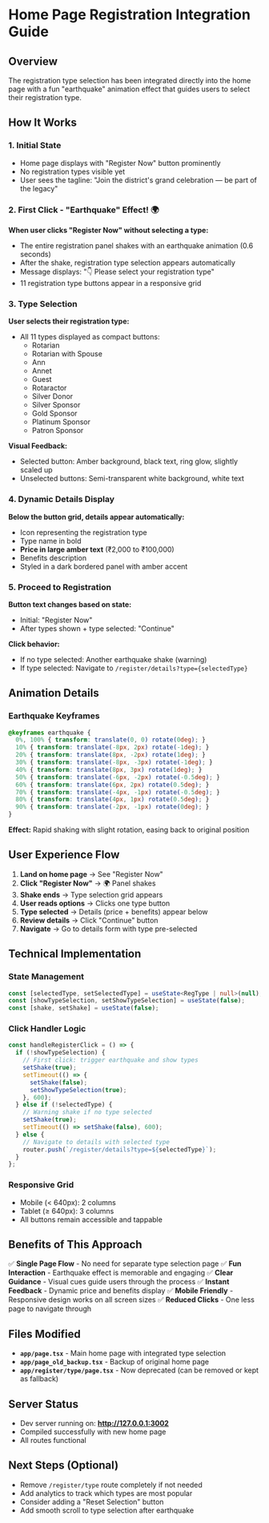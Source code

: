 # Home Page Registration Integration Guide

## Overview
The registration type selection has been integrated directly into the home page with a fun "earthquake" animation effect that guides users to select their registration type.

## How It Works

### 1. Initial State
- Home page displays with "Register Now" button prominently
- No registration types visible yet
- User sees the tagline: "Join the district's grand celebration — be part of the legacy"

### 2. First Click - "Earthquake" Effect! 🌍
**When user clicks "Register Now" without selecting a type:**
- The entire registration panel shakes with an earthquake animation (0.6 seconds)
- After the shake, registration type selection appears automatically
- Message displays: "👇 Please select your registration type"
- 11 registration type buttons appear in a responsive grid

### 3. Type Selection
**User selects their registration type:**
- All 11 types displayed as compact buttons:
  - Rotarian
  - Rotarian with Spouse
  - Ann
  - Annet
  - Guest
  - Rotaractor
  - Silver Donor
  - Silver Sponsor
  - Gold Sponsor
  - Platinum Sponsor
  - Patron Sponsor

**Visual Feedback:**
- Selected button: Amber background, black text, ring glow, slightly scaled up
- Unselected buttons: Semi-transparent white background, white text

### 4. Dynamic Details Display
**Below the button grid, details appear automatically:**
- Icon representing the registration type
- Type name in bold
- **Price in large amber text** (₹2,000 to ₹100,000)
- Benefits description
- Styled in a dark bordered panel with amber accent

### 5. Proceed to Registration
**Button text changes based on state:**
- Initial: "Register Now"
- After types shown + type selected: "Continue"

**Click behavior:**
- If no type selected: Another earthquake shake (warning)
- If type selected: Navigate to `/register/details?type={selectedType}`

## Animation Details

### Earthquake Keyframes
```css
@keyframes earthquake {
  0%, 100% { transform: translate(0, 0) rotate(0deg); }
  10% { transform: translate(-8px, 2px) rotate(-1deg); }
  20% { transform: translate(8px, -2px) rotate(1deg); }
  30% { transform: translate(-8px, -3px) rotate(-1deg); }
  40% { transform: translate(8px, 3px) rotate(1deg); }
  50% { transform: translate(-6px, -2px) rotate(-0.5deg); }
  60% { transform: translate(6px, 2px) rotate(0.5deg); }
  70% { transform: translate(-4px, -1px) rotate(-0.5deg); }
  80% { transform: translate(4px, 1px) rotate(0.5deg); }
  90% { transform: translate(-2px, -1px) rotate(0deg); }
}
```

**Effect:** Rapid shaking with slight rotation, easing back to original position

## User Experience Flow

1. **Land on home page** → See "Register Now"
2. **Click "Register Now"** → 🌍 Panel shakes
3. **Shake ends** → Type selection grid appears
4. **User reads options** → Clicks one type button
5. **Type selected** → Details (price + benefits) appear below
6. **Review details** → Click "Continue" button
7. **Navigate** → Go to details form with type pre-selected

## Technical Implementation

### State Management
```typescript
const [selectedType, setSelectedType] = useState<RegType | null>(null);
const [showTypeSelection, setShowTypeSelection] = useState(false);
const [shake, setShake] = useState(false);
```

### Click Handler Logic
```typescript
const handleRegisterClick = () => {
  if (!showTypeSelection) {
    // First click: trigger earthquake and show types
    setShake(true);
    setTimeout(() => {
      setShake(false);
      setShowTypeSelection(true);
    }, 600);
  } else if (!selectedType) {
    // Warning shake if no type selected
    setShake(true);
    setTimeout(() => setShake(false), 600);
  } else {
    // Navigate to details with selected type
    router.push(`/register/details?type=${selectedType}`);
  }
};
```

### Responsive Grid
- Mobile (< 640px): 2 columns
- Tablet (≥ 640px): 3 columns
- All buttons remain accessible and tappable

## Benefits of This Approach

✅ **Single Page Flow** - No need for separate type selection page
✅ **Fun Interaction** - Earthquake effect is memorable and engaging
✅ **Clear Guidance** - Visual cues guide users through the process
✅ **Instant Feedback** - Dynamic price and benefits display
✅ **Mobile Friendly** - Responsive design works on all screen sizes
✅ **Reduced Clicks** - One less page to navigate through

## Files Modified

- **`app/page.tsx`** - Main home page with integrated type selection
- **`app/page_old_backup.tsx`** - Backup of original home page
- **`app/register/type/page.tsx`** - Now deprecated (can be removed or kept as fallback)

## Server Status
- Dev server running on: **http://127.0.0.1:3002**
- Compiled successfully with new home page
- All routes functional

## Next Steps (Optional)
- Remove `/register/type` route completely if not needed
- Add analytics to track which types are most popular
- Consider adding a "Reset Selection" button
- Add smooth scroll to type selection after earthquake
